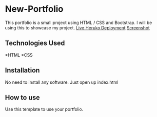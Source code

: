 # New-Portfolio
This portfolio is a small project using HTML / CSS and Bootstrap. I will be using this to showcase my project.
[Live Heruko Deployment](https://new-portfolio-sarovar.herokuapp.com/)
[Screenshot](https://user-images.githubusercontent.com/101091891/180089984-450ac011-5cfc-4feb-9062-8ac0c19a4b9b.png)
## Technologies Used
*HTML
*CSS
## Installation
No need to install any software. Just open up index.html
## How to use
Use this template to use your portfolio.
